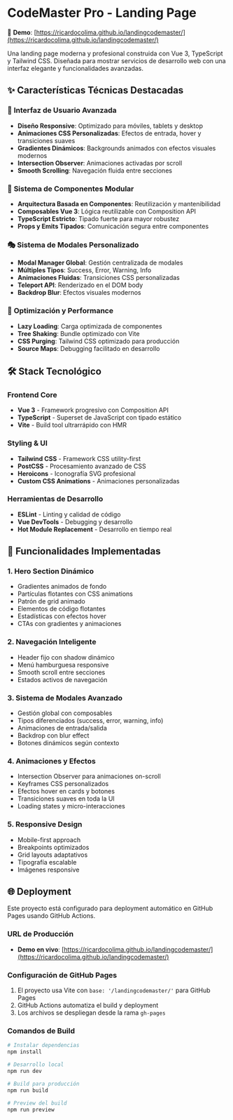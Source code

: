 # CodeMaster Pro - Landing Page

🚀 **Demo**: [https://ricardocolima.github.io/landingcodemaster/](https://ricardocolima.github.io/landingcodemaster/)

Una landing page moderna y profesional construida con Vue 3, TypeScript y Tailwind CSS. Diseñada para mostrar servicios de desarrollo web con una interfaz elegante y funcionalidades avanzadas.

## ✨ Características Técnicas Destacadas

### 🎨 **Interfaz de Usuario Avanzada**
- **Diseño Responsive**: Optimizado para móviles, tablets y desktop
- **Animaciones CSS Personalizadas**: Efectos de entrada, hover y transiciones suaves
- **Gradientes Dinámicos**: Backgrounds animados con efectos visuales modernos
- **Intersection Observer**: Animaciones activadas por scroll
- **Smooth Scrolling**: Navegación fluida entre secciones

### 🔧 **Sistema de Componentes Modular**
- **Arquitectura Basada en Componentes**: Reutilización y mantenibilidad
- **Composables Vue 3**: Lógica reutilizable con Composition API
- **TypeScript Estricto**: Tipado fuerte para mayor robustez
- **Props y Emits Tipados**: Comunicación segura entre componentes

### 🎭 **Sistema de Modales Personalizado**
- **Modal Manager Global**: Gestión centralizada de modales
- **Múltiples Tipos**: Success, Error, Warning, Info
- **Animaciones Fluidas**: Transiciones CSS personalizadas
- **Teleport API**: Renderizado en el DOM body
- **Backdrop Blur**: Efectos visuales modernos

### 🎯 **Optimización y Performance**
- **Lazy Loading**: Carga optimizada de componentes
- **Tree Shaking**: Bundle optimizado con Vite
- **CSS Purging**: Tailwind CSS optimizado para producción
- **Source Maps**: Debugging facilitado en desarrollo

## 🛠️ Stack Tecnológico

### **Frontend Core**
- **Vue 3** - Framework progresivo con Composition API
- **TypeScript** - Superset de JavaScript con tipado estático
- **Vite** - Build tool ultrarrápido con HMR

### **Styling & UI**
- **Tailwind CSS** - Framework CSS utility-first
- **PostCSS** - Procesamiento avanzado de CSS
- **Heroicons** - Iconografía SVG profesional
- **Custom CSS Animations** - Animaciones personalizadas

### **Herramientas de Desarrollo**
- **ESLint** - Linting y calidad de código
- **Vue DevTools** - Debugging y desarrollo
- **Hot Module Replacement** - Desarrollo en tiempo real



## 🚀 Funcionalidades Implementadas

### **1. Hero Section Dinámico**
- Gradientes animados de fondo
- Partículas flotantes con CSS animations
- Patrón de grid animado
- Elementos de código flotantes
- Estadísticas con efectos hover
- CTAs con gradientes y animaciones

### **2. Navegación Inteligente**
- Header fijo con shadow dinámico
- Menú hamburguesa responsive
- Smooth scroll entre secciones
- Estados activos de navegación

### **3. Sistema de Modales Avanzado**
- Gestión global con composables
- Tipos diferenciados (success, error, warning, info)
- Animaciones de entrada/salida
- Backdrop con blur effect
- Botones dinámicos según contexto

### **4. Animaciones y Efectos**
- Intersection Observer para animaciones on-scroll
- Keyframes CSS personalizados
- Efectos hover en cards y botones
- Transiciones suaves en toda la UI
- Loading states y micro-interacciones

### **5. Responsive Design**
- Mobile-first approach
- Breakpoints optimizados
- Grid layouts adaptativos
- Tipografía escalable
- Imágenes responsive

## 🌐 Deployment

Este proyecto está configurado para deployment automático en GitHub Pages usando GitHub Actions.

### **URL de Producción**
- **Demo en vivo**: [https://ricardocolima.github.io/landingcodemaster/](https://ricardocolima.github.io/landingcodemaster/)

### **Configuración de GitHub Pages**
1. El proyecto usa Vite con `base: '/landingcodemaster/'` para GitHub Pages
2. GitHub Actions automatiza el build y deployment
3. Los archivos se despliegan desde la rama `gh-pages`

### **Comandos de Build**
```bash
# Instalar dependencias
npm install

# Desarrollo local
npm run dev

# Build para producción
npm run build

# Preview del build
npm run preview
```


